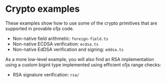 # Crypto examples

These examples show how to use some of the crypto primitives that are supported in provable o1js code.

- Non-native field arithmetic: `foreign-field.ts`
- Non-native ECDSA verification: `ecdsa.ts`
- Non-native EdDSA verification and signing: `eddsa.ts`

As a more low-level example, you will also find an RSA implementation using a custom bigint type implemented using efficient o1js range checks:

- RSA signature verification: `rsa/`
